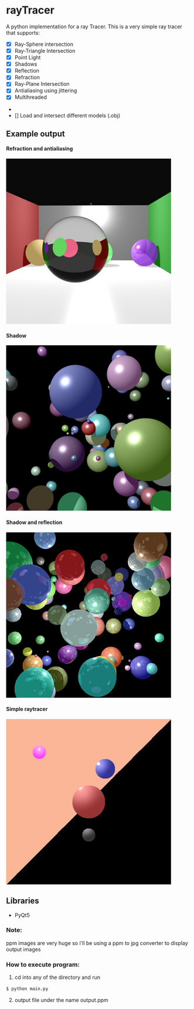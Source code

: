 # rayTracer
A python implementation for a ray Tracer.
This is a very simple ray tracer that supports:
- [x] Ray-Sphere intersection
- [x] Ray-Triangle Intersection
- [x] Point Light
- [x] Shadows
- [x] Reflection
- [x] Refraction
- [x] Ray-Plane Intersection
- [x] Antialiasing using jittering
- [x] Multihreaded
- 
- [] Load and intersect different models (.obj) 

## Example output
#### Refraction and antialiasing
<img src="https://github.com/RodrigoFigueroaM/rayTracer/blob/master/imgs/refractionAntialising.jpg" widht="450" height="450px"/>

#### Shadow
<img src="https://github.com/RodrigoFigueroaM/rayTracer/blob/master/imgs/shadows.jpg" widht="450" height="450px"/>

#### Shadow and reflection
<img src="https://github.com/RodrigoFigueroaM/rayTracer/blob/master/imgs/reflection2.jpg" widht="450" height="450px"/>

#### Simple raytracer
<img src="https://github.com/RodrigoFigueroaM/rayTracer/blob/master/imgs/output.jpg" widht="450" height="450px"/>

## Libraries
- PyQt5

### Note:
ppm images are very huge so i'll be using a ppm to jpg converter to display output images
### How to execute program:
1) cd into any of the directory and run
```sh
$ python main.py
```
2) output file under the name output.ppm
